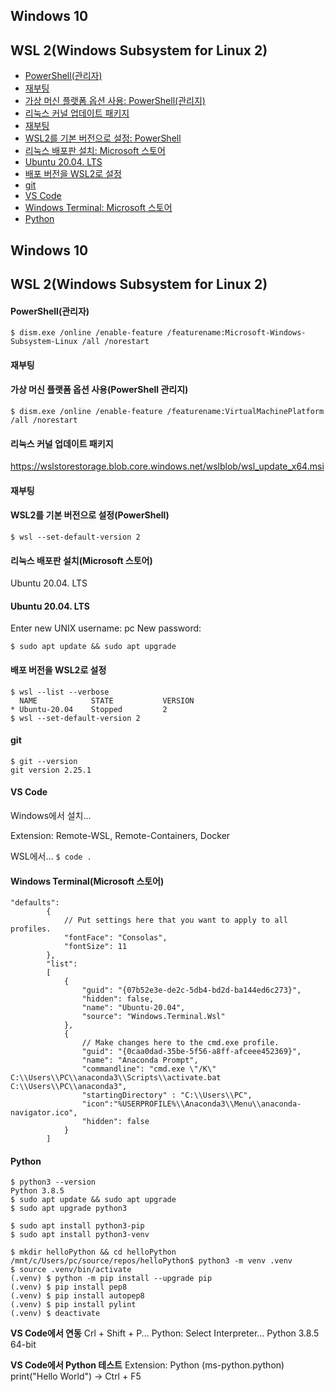 ## Windows 10

## WSL 2(Windows Subsystem for Linux 2)

+ [PowerShell(관리자)](#PowerShell(관리자))
+ [재부팅](#재부팅)
+ [가상 머신 플랫폼 옵션 사용: PowerShell(관리지)](#가상-머신-플랫폼-옵션-사용(PowerShell-관리지))
+ [리눅스 커널 업데이트 패키지](#리눅스-커널-업데이트-패키지)
+ [재부팅](#재부팅)
+ [WSL2를 기본 버전으로 설정: PowerShell](#WSL2를-기본-버전으로-설정(PowerShell))
+ [리눅스 배포판 설치: Microsoft 스토어](#리눅스-배포판-설치(Microsoft-스토어))
+ [Ubuntu 20.04. LTS](#Ubuntu-20.04.-LTS)
+ [배포 버전을 WSL2로 설정](#배포-버전을-WSL2로-설정)
+ [git](#git)
+ [VS Code](#VS-Code)
+ [Windows Terminal: Microsoft 스토어](#Windows-Terminal(Microsoft-스토어))
+ [Python](#Python)

## Windows 10

## WSL 2(Windows Subsystem for Linux 2)

#### PowerShell(관리자)

```
$ dism.exe /online /enable-feature /featurename:Microsoft-Windows-Subsystem-Linux /all /norestart
```

#### 재부팅

#### 가상 머신 플랫폼 옵션 사용(PowerShell 관리지)

```
$ dism.exe /online /enable-feature /featurename:VirtualMachinePlatform /all /norestart
```

#### 리눅스 커널 업데이트 패키지

https://wslstorestorage.blob.core.windows.net/wslblob/wsl_update_x64.msi

#### 재부팅

#### WSL2를 기본 버전으로 설정(PowerShell)

```
$ wsl --set-default-version 2
```

#### 리눅스 배포판 설치(Microsoft 스토어)

Ubuntu 20.04. LTS

#### Ubuntu 20.04. LTS

Enter new UNIX username: pc
New password:

```
$ sudo apt update && sudo apt upgrade
```

#### 배포 버전을 WSL2로 설정

```
$ wsl --list --verbose
  NAME            STATE           VERSION
* Ubuntu-20.04    Stopped         2
$ wsl --set-default-version 2
```

#### git

```
$ git --version
git version 2.25.1
```

#### VS Code

Windows에서 설치…

Extension: Remote-WSL, Remote-Containers, Docker

WSL에서… `$ code .`

#### Windows Terminal(Microsoft 스토어)

```
"defaults":
        {
            // Put settings here that you want to apply to all profiles.
            "fontFace": "Consolas",
            "fontSize": 11
        },
        "list":
        [
            {
                "guid": "{07b52e3e-de2c-5db4-bd2d-ba144ed6c273}",
                "hidden": false,
                "name": "Ubuntu-20.04",
                "source": "Windows.Terminal.Wsl"
            },
            {
                // Make changes here to the cmd.exe profile.
                "guid": "{0caa0dad-35be-5f56-a8ff-afceee452369}",
                "name": "Anaconda Prompt",
                "commandline": "cmd.exe \"/K\" C:\\Users\\PC\\anaconda3\\Scripts\\activate.bat C:\\Users\\PC\\anaconda3",
                "startingDirectory" : "C:\\Users\\PC",
                "icon":"%USERPROFILE%\\Anaconda3\\Menu\\anaconda-navigator.ico",
                "hidden": false
            }
        ]
```

#### Python

```
$ python3 --version
Python 3.8.5
$ sudo apt update && sudo apt upgrade
$ sudo apt upgrade python3

$ sudo apt install python3-pip
$ sudo apt install python3-venv

$ mkdir helloPython && cd helloPython
/mnt/c/Users/pc/source/repos/helloPython$ python3 -m venv .venv
$ source .venv/bin/activate
(.venv) $ python -m pip install --upgrade pip
(.venv) $ pip install pep8
(.venv) $ pip install autopep8
(.venv) $ pip install pylint
(.venv) $ deactivate
```

**VS Code에서 연동**
Crl + Shift + P... Python: Select Interpreter… Python 3.8.5 64-bit

**VS Code에서 Python 테스트**
Extension: Python (ms-python.python)
print("Hello World") → Ctrl + F5
